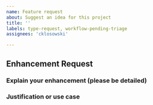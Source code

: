 ```yaml
---
name: Feature request
about: Suggest an idea for this project
title: ''
labels: type-request, workflow-pending-triage
assignees: 'cklosowski'

---
```


## Enhancement Request
### Explain your enhancement (please be detailed)

### Justification or use case
